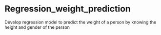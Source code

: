 # Regression_weight_prediction
Develop regression model to predict the weight of a person by knowing the height and gender of the person
